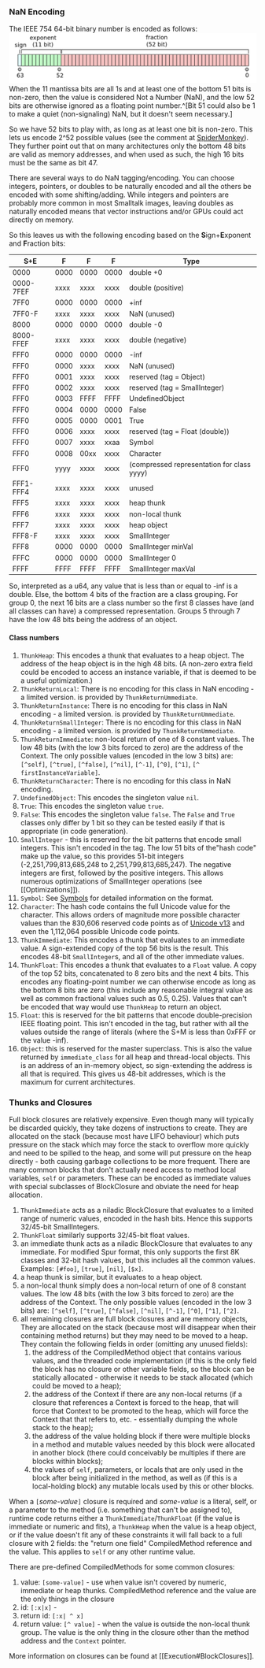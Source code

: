 ### NaN Encoding
The IEEE 754 64-bit binary number is encoded as follows:
	![IEEE 754 Binary-64](images/Pasted%20image%2020210311212924.png)
When the 11 mantissa bits are all 1s and at least one of the bottom 51 bits is non-zero, then the value is considered Not a Number (NaN), and the low 52 bits are otherwise ignored as a floating point number.^[Bit 51 could also be 1 to make a quiet (non-signaling) NaN, but it doesn't seem necessary.]

So we have 52 bits to play with, as long as at least one bit is non-zero. This lets us encode 2^52 possible values (see the comment at [SpiderMonkey](https://github.com/ricardoquesada/Spidermonkey/blob/4a75ea2543408bd1b2c515aa95901523eeef7858/js/src/gdb/mozilla/jsval.py)). They further point out that on many architectures only the bottom 48 bits are valid as memory addresses, and when used as such, the high 16 bits must be the same as bit 47.

There are several ways to do NaN tagging/encoding. You can choose integers, pointers, or doubles to be naturally encoded and all the others be encoded with some shifting/adding. While integers and pointers are probably more common in most Smalltalk images, leaving doubles as naturally encoded means that vector instructions and/or GPUs could act directly on memory.

So this leaves us with the following encoding based on the **S**ign+**E**xponent and **F**raction bits:

| S+E       | F    | F    | F    | Type                                       |
| --------- | ---- | ---- | ---- | ------------------------------------------ |
| 0000      | 0000 | 0000 | 0000 | double  +0                                 |
| 0000-7FEF | xxxx | xxxx | xxxx | double (positive)                          |
| 7FF0      | 0000 | 0000 | 0000 | +inf                                       |
| 7FF0-F    | xxxx | xxxx | xxxx | NaN (unused)                               |
| 8000      | 0000 | 0000 | 0000 | double     -0                              |
| 8000-FFEF | xxxx | xxxx | xxxx | double (negative)                          |
| FFF0      | 0000 | 0000 | 0000 | -inf                                       |
| FFF0      | 0000 | xxxx | xxxx | NaN (unused)                               |
| FFF0      | 0001 | xxxx | xxxx | reserved (tag = Object)                    |
| FFF0      | 0002 | xxxx | xxxx | reserved (tag = SmallInteger)              |
| FFF0      | 0003 | FFFF | FFFF | UndefinedObject                            |
| FFF0      | 0004 | 0000 | 0000 | False                                      |
| FFF0      | 0005 | 0000 | 0001 | True                                       |
| FFF0      | 0006 | xxxx | xxxx | reserved (tag = Float (double))            |
| FFF0      | 0007 | xxxx | xxaa | Symbol                                     |
| FFF0      | 0008 | 00xx | xxxx | Character                                  |
| FFF0      | yyyy | xxxx | xxxx | (compressed representation for class yyyy) |
| FFF1-FFF4 | xxxx | xxxx | xxxx | unused                                     |
| FFF5      | xxxx | xxxx | xxxx | heap thunk                                 |
| FFF6      | xxxx | xxxx | xxxx | non-local thunk                            |
| FFF7      | xxxx | xxxx | xxxx | heap object                                |
| FFF8-F    | xxxx | xxxx | xxxx | SmallInteger                               |
| FFF8      | 0000 | 0000 | 0000 | SmallInteger minVal                        |
| FFFC      | 0000 | 0000 | 0000 | SmallInteger 0                             |
| FFFF      | FFFF | FFFF | FFFF | SmallInteger maxVal                        |

So, interpreted as a u64, any value that is less than or equal to -inf is a double. Else, the bottom 4 bits of the fraction are a class grouping. For group 0, the next 16 bits are a class number so the first 8 classes have (and all classes can have) a compressed representation. 
Groups 5 through 7 have the low 48 bits being the address of an object.

#### Class numbers
1. `ThunkHeap`: This encodes a thunk that evaluates to a heap object. The address of the heap object is in the high 48 bits. (A non-zero extra field could be encoded to access an instance variable, if that is deemed to be a useful optimization.)
2. `ThunkReturnLocal`: There is no encoding for this class in NaN encoding - a limited version. is provided by `ThunkReturnUmmediate`.
3. `ThunkReturnInstance`: There is no encoding for this class in NaN encoding - a limited version. is provided by `ThunkReturnUmmediate`.
4. `ThunkReturnSmallInteger`: There is no encoding for this class in NaN encoding - a limited version. is provided by `ThunkReturnUmmediate`.
4. `ThunkReturnImmediate`: non-local return of one of 8 constant values. The low 48 bits (with the low 3 bits forced to zero) are the address of the Context. The only possible values (encoded in the low 3 bits) are: `[^self]`, `[^true]`, `[^false]`, `[^nil]`, `[^-1]`, `[^0]`, `[^1]`, `[^ firstInstanceVariable]`.
5. `ThunkReturnCharacter`: There is no encoding for this class in NaN encoding.
6. `UndefinedObject`: This encodes the singleton value `nil`.
7. `True`: This encodes the singleton value `true`.
8. `False`: This encodes the singleton value `false`. The `False` and `True` classes only differ by 1 bit so they can be tested easily if that is appropriate (in code generation).
9. `SmallInteger` - this is reserved for the bit patterns that encode small integers. This isn't encoded in the tag. The low 51 bits of the"hash code" make up the value, so this provides 51-bit integers (-2,251,799,813,685,248 to 2,251,799,813,685,247). The negative integers are first, followed by the positive integers. This allows numerous optimizations of SmallInteger operations (see [[Optimizations]]).
10. `Symbol`: See [Symbols](Symbols.md) for detailed information on the format.
11. `Character`: The hash code contains the full Unicode value for the character. This allows orders of magnitude more possible character values than the 830,606 reserved code points as of [Unicode v13](https://www.unicode.org/versions/stats/charcountv13_0.html) and even the 1,112,064 possible Unicode code points.
12. `ThunkImmediate`: This encodes  a thunk that evaluates to an immediate value. A sign-extended copy of the top 56 bits is the result. This encodes 48-bit `SmallInteger`s, and all of the other immediate values.
13. `ThunkFloat`: This encodes  a thunk that evaluates to a `Float` value. A copy of the top 52 bits, concatenated to 8 zero bits and the next 4 bits. This encodes any floating-point number we can otherwise encode as long as the bottom 8 bits are zero (this include any reasonable integral value as well as common fractional values such as 0.5, 0.25). Values that can't be encoded that way would use `ThunkHeap` to return an object.
14. `Float`: this is reserved  for the bit patterns that encode double-precision IEEE floating point. This isn't encoded in the tag, but rather with all the values outside the range of literals (where the S+M is less than 0xFFF or the value -inf).
15. `Object`: this is reserved for the master superclass. This is also the value returned by `immediate_class` for all heap and thread-local objects. This is an address of an in-memory object, so sign-extending the address is all that is required. This gives us 48-bit addresses, which is the maximum for current architectures. 

### Thunks and Closures
Full block closures are relatively expensive. Even though many will typically be discarded quickly, they take dozens of instructions to create. They are allocated on the stack (because most have LIFO behaviour) which puts pressure on the stack which may force the stack to overflow more quickly and need to be spilled to the heap, and some will put pressure on the heap directly - both causing garbage collections to be more frequent. There are many common blocks that don't actually need access to method local variables, `self` or parameters. These can be encoded as immediate values with special subclasses of BlockClosure and obviate the need for heap allocation. 
1. `ThunkImmediate` acts as a niladic BlockClosure that evaluates to a limited range of numeric values, encoded in the hash bits. Hence this supports 32/45-bit SmallIntegers.
2. `ThunkFloat` similarly supports 32/45-bit float values.
3. an immediate thunk acts as a niladic BlockClosure that evaluates to any immediate. For modified Spur format, this only supports  the first 8K classes and 32-bit hash values, but this includes all the common values. Examples: `[#foo]`, `[true]`, `[nil]`, `[$x]`.
4. a heap thunk is similar, but it evaluates to a heap object.
5. a non-local thunk simply does a non-local return of one of 8 constant values. The low 48 bits (with the low 3 bits forced to zero) are the address of the Context. The only possible values (encoded in the low 3 bits) are: `[^self]`, `[^true]`, `[^false]`, `[^nil]`, `[^-1]`, `[^0]`, `[^1]`, `[^2]`.
6. all remaining closures are full block closures and are memory objects, They are allocated on the stack (because most will disappear when their containing method returns) but they may need to be moved to a heap. They contain the following fields in order (omitting any unused fields):
	1. the address of the CompiledMethod object that contains various values, and the threaded code implementation (if this is the only field the block has no closure or other variable fields, so the block can be statically allocated - otherwise it needs to be stack allocated (which could be moved to a heap);
	2. the address of the Context if there are any non-local returns (if a closure that references a Context is forced to the heap, that will force that Context to be promoted to the heap, which will force the Context that that refers to, etc. - essentially dumping the whole stack to the heap);
	3. the address of the value holding block if there were multiple blocks in a method and mutable values needed by this block were allocated in another block (there could conceivably be multiples if there are blocks within blocks);
	4. the values of `self`, parameters, or locals that are only used in the block after being initialized in the method, as well as (if this is a local-holding block) any mutable locals used by this or other blocks.

When a `[`*some-value*`]` closure is required and *some-value* is a literal, self, or a parameter to the method (i.e. something that can't be assigned to), runtime code returns either a `ThunkImmediate`/`ThunkFloat` (if the value is immediate or numeric and fits), a `ThunkHeap` when the value is a heap object, or if the value doesn't fit any of these constraints it will fall back to a full closure with 2 fields: the "return one field" CompiledMethod reference and the value. This applies to `self` or any other runtime value.

There are pre-defined CompiledMethods for some common closures:
1. value:  `[some-value]` - use when value isn't covered by numeric, immediate or heap thunks. CompiledMethod reference and the value are the only things in the closure 
2. id: `[:x|x]` - 
3. return id: `[:x| ^ x]`
4. return value: `[^ value]` - when the value is outside the non-local thunk group. The value is the only thing in the closure other than the method address and the `Context` pointer.

More information on closures can be found at [[Execution#BlockClosures]].
